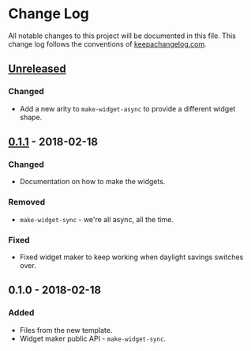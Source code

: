 # Change Log
All notable changes to this project will be documented in this file. This change log follows the conventions of [keepachangelog.com](http://keepachangelog.com/).

## [Unreleased]
### Changed
- Add a new arity to `make-widget-async` to provide a different widget shape.

## [0.1.1] - 2018-02-18
### Changed
- Documentation on how to make the widgets.

### Removed
- `make-widget-sync` - we're all async, all the time.

### Fixed
- Fixed widget maker to keep working when daylight savings switches over.

## 0.1.0 - 2018-02-18
### Added
- Files from the new template.
- Widget maker public API - `make-widget-sync`.

[Unreleased]: https://github.com/your-name/clarifai-clj/compare/0.1.1...HEAD
[0.1.1]: https://github.com/your-name/clarifai-clj/compare/0.1.0...0.1.1
